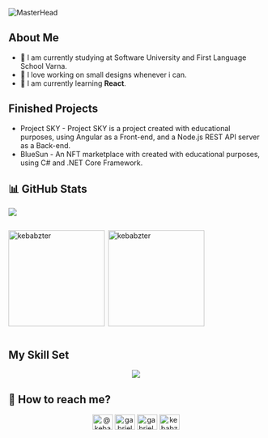 ![MasterHead](https://cdn.discordapp.com/attachments/960121710953254912/1078686157593923624/github-header-image_13.png)
## About Me
- 📖 I am currently studying at Software University and First Language School Varna.
- 🎨 I love working on small designs whenever i can.
- 🌱 I am currently learning **React**.


## Finished Projects

* Project SKY - Project SKY is a project created with educational purposes, using Angular as a Front-end, and a Node.js REST API server as a Back-end.
* BlueSun - An NFT marketplace with created with educational purposes, using C# and .NET Core Framework. 

## 📊 GitHub Stats 
![](https://github-readme-streak-stats.herokuapp.com/?user=kebabzter&theme=dark&hide_border=false)
<div style="display: flex; align-items:end">
<p><img align="left" style="height: 190px" src="https://github-readme-stats.vercel.app/api/top-langs?username=kebabzter&theme=transparent&show_icons=true&locale=en&layout=compact" alt="kebabzter" /></p>

<p>&nbsp;<img align="center" style="height: 190px" src="https://github-readme-stats.vercel.app/api?username=kebabzter&theme=transparent&show_icons=true&locale=en" alt="kebabzter" /></p>
</div>

## My Skill Set
<div align="center">
<a href="https://skillicons.dev"><img  src="https://skillicons.dev/icons?i=cs,dotnet,js,ts,angular,express,mongodb,css,html,git,nodejs" /></a>
</div>

## 📩 How to reach me?
<div id="badges">
  <p align="center">
<a href="https://twitter.com/@kebabzter_" target="blank"><img align="center" src="https://raw.githubusercontent.com/rahuldkjain/github-profile-readme-generator/master/src/images/icons/Social/twitter.svg" alt="@kebabzter_" height="30" width="40" /></a>
<a href="https://fb.com/gabriel chitarliev" target="blank"><img align="center" src="https://raw.githubusercontent.com/rahuldkjain/github-profile-readme-generator/master/src/images/icons/Social/facebook.svg" alt="gabriel chitarliev" height="30" width="40" /></a>
<a href="https://instagram.com/gabriel.chitarliev" target="blank"><img align="center" src="https://raw.githubusercontent.com/rahuldkjain/github-profile-readme-generator/master/src/images/icons/Social/instagram.svg" alt="gabriel.chitarliev" height="30" width="40" /></a>
<a href="https://www.youtube.com/c/kebabzter" target="blank"><img align="center" src="https://raw.githubusercontent.com/rahuldkjain/github-profile-readme-generator/master/src/images/icons/Social/youtube.svg" alt="kebabzter" height="30" width="40" /></a>
</p>
</div>
